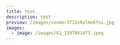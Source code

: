 ```yaml
---
title: test
description: test
preview: /images/vocmor3712x6xlme6fni.jpg
images:
  - image: /images/61_1597041473.jpeg
---
```

